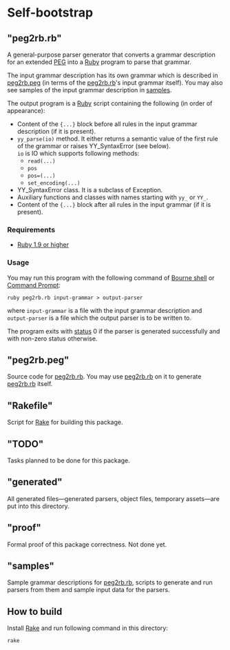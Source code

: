 Self-bootstrap
==============

<a id="peg2rb.rb"/> "peg2rb.rb"
-------------------------------

A general-purpose parser generator that converts a grammar description for an extended [PEG](http://en.wikipedia.org/wiki/Parsing_expression_grammar) into a [Ruby](http://ruby-lang.org) program to parse that grammar.

The input grammar description has its own grammar which is described in [peg2rb.peg](#peg2rb.peg) (in terms of the [peg2rb.rb](#peg2rb.rb)'s input grammar itself). You may also see samples of the input grammar description in [samples](#samples).

The output program is a [Ruby](http://ruby-lang.org) script containing the following (in order of appearance):

* Content of the `{...}` block before all rules in the input grammar description (if it is present).
* `yy_parse(io)` method. It either returns a semantic value of the first rule of the grammar or raises YY\_SyntaxError (see below).<br/>
  `io` is IO which supports following methods:
  * `read(...)`
  * `pos`
  * `pos=(...)`
  * `set_encoding(...)`
* YY\_SyntaxError class. It is a subclass of Exception.
* Auxiliary functions and classes with names starting with `yy_` or `YY_`.
* Content of the `{...}` block after all rules in the input grammar (if it is present).

### Requirements ###

* [Ruby 1.9 or higher](http://ruby-lang.org)

### Usage ###

You may run this program with the following command of [Bourne shell](http://en.wikipedia.org/wiki/Bourne_shell) or [Command Prompt](http://en.wikipedia.org/wiki/CMD.EXE_%28Windows%29):

    ruby peg2rb.rb input-grammar > output-parser

where `input-grammar` is a file with the input grammar description and `output-parser` is a file which the output parser is to be written to.

The program exits with [status](http://en.wikipedia.org/wiki/Exit_status) 0 if the parser is generated successfully and with non-zero status otherwise.

<a id="peg2rb.peg"/> "peg2rb.peg"
---------------------------------

Source code for [peg2rb.rb](#peg2rb.rb). You may use [peg2rb.rb](#peg2rb.rb) on it to generate [peg2rb.rb](#peg2rb.rb) itself.

"Rakefile"
----------

Script for [Rake](http://rake.rubyforge.org/) for building this package.

"TODO"
------

Tasks planned to be done for this package.

"generated"
-----------

All generated files—generated parsers, object files, temporary assets—are put into this directory.

"proof"
-------

Formal proof of this package correctness. Not done yet.

<a id="samples"/> "samples"
---------------------------

Sample grammar descriptions for [peg2rb.rb](#peg2rb.rb), scripts to generate and run parsers from them and sample input data for the parsers.

How to build
------------

Install [Rake](http://rake.rubyforge.org/) and run following command in this directory:

    rake
